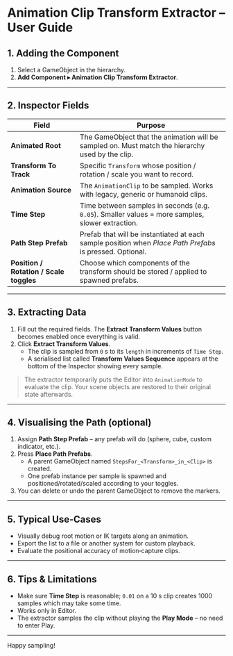 # Animation Clip Transform Extractor – User Guide

## 1. Adding the Component

1. Select a GameObject in the hierarchy.  
2. **Add Component ▸ Animation Clip Transform Extractor**.

---

## 2. Inspector Fields

| Field                                   | Purpose                                                                                                  |
| --------------------------------------- | -------------------------------------------------------------------------------------------------------- |
| **Animated Root**                       | The GameObject that the animation will be sampled on. Must match the hierarchy used by the clip.         |
| **Transform To Track**                  | Specific `Transform` whose position / rotation / scale you want to record.                               |
| **Animation Source**                    | The `AnimationClip` to be sampled. Works with legacy, generic or humanoid clips.                         |
| **Time Step**                           | Time between samples in seconds (e.g. `0.05`). Smaller values = more samples, slower extraction.         |
| **Path Step Prefab**                    | Prefab that will be instantiated at each sample position when *Place Path Prefabs* is pressed. Optional. |
| **Position / Rotation / Scale toggles** | Choose which components of the transform should be stored / applied to spawned prefabs.                  |

---

## 3. Extracting Data

1. Fill out the required fields. The **Extract Transform Values** button becomes enabled once everything is valid.  
2. Click **Extract Transform Values**.  
   * The clip is sampled from `0` s to its `length` in increments of `Time Step`.  
   * A serialised list called **Transform Values Sequence** appears at the bottom of the Inspector showing every sample.

> The extractor temporarily puts the Editor into `AnimationMode` to evaluate the clip. Your scene objects are restored to their original state afterwards.

---

## 4. Visualising the Path (optional)

1. Assign **Path Step Prefab** – any prefab will do (sphere, cube, custom indicator, etc.).
2. Press **Place Path Prefabs**.  
   * A parent GameObject named `StepsFor_<Transform>_in_<Clip>` is created.  
   * One prefab instance per sample is spawned and positioned/rotated/scaled according to your toggles.
3. You can delete or undo the parent GameObject to remove the markers.

---

## 5. Typical Use‑Cases

* Visually debug root motion or IK targets along an animation.
* Export the list to a file or another system for custom playback.
* Evaluate the positional accuracy of motion‑capture clips.

---

## 6. Tips & Limitations

* Make sure **Time Step** is reasonable; `0.01` on a 10 s clip creates 1000 samples which may take some time.
* Works only in Editor.
* The extractor samples the clip without playing the **Play Mode** – no need to enter Play.

---

Happy sampling!
